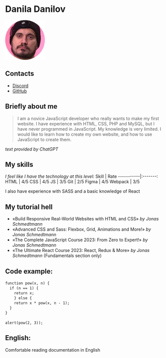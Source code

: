 # Danila Danilov
![avatar](/ava.png)
## Contacts
* [Discord](https://discord.com/users/196578277882593281/)
* [GitHub](https://github.com/probluesea)
## Briefly about me
> I am a novice JavaScript developer who really wants to make my first website.
> I have experience with HTML, CSS, PHP and MySQL, but I have never programmed in JavaScript.
> My knowledge is very limited. I would like to learn how to create my own website, and how to use JavaScript to create them.

*text provided by ChatGPT*
## My skills
*I feel like I have the technology at this level:*
Skill    | Rate 
-----------|:-------: 
HTML       |   4/5 
CSS    |   4/5 
JS      |   3/5
Git      |   2/5
Figma      |   4/5
Webpack      |   3/5

I also have experience with SASS and a basic knowledge of React
## My tutorial hell
* «Build Responsive Real-World Websites with HTML and CSS» *by Jonas Schmedtmann*
* «Advanced CSS and Sass: Flexbox, Grid, Animations and More!» *by Jonas Schmedtmann*
* «The Complete JavaScript Course 2023: From Zero to Expert!» *by Jonas Schmedtmann*
* «The Ultimate React Course 2023: React, Redux & More» *by Jonas Schmedtmann* (Fundamentals section only)
## Code example:
```
function pow(x, n) {
  if (n == 1) {
    return x;
    } else {
    return x * pow(x, n - 1);
  }
}

alert(pow(2, 3));
```
## English:
Comfortable reading documentation in English
